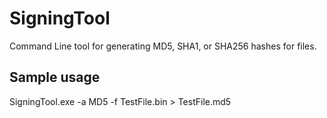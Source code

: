 # SigningTool
Command Line tool for generating MD5, SHA1, or SHA256 hashes for files.

## Sample usage
SigningTool.exe -a MD5 -f TestFile.bin > TestFile.md5
